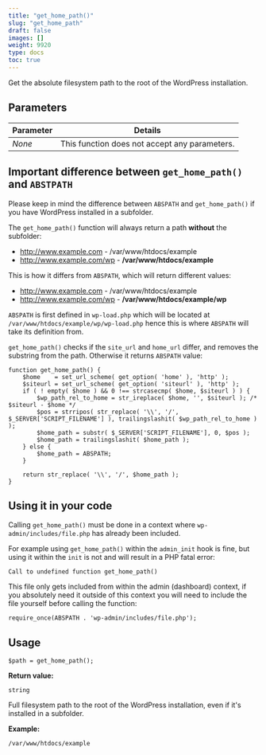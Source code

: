 ```yaml
---
title: "get_home_path()"
slug: "get_home_path"
draft: false
images: []
weight: 9920
type: docs
toc: true
---
```


Get the absolute filesystem path to the root of the WordPress installation.

## Parameters
| Parameter | Details |
|----------|----------|
| *None*| This function does not accept any parameters. |

## Important difference between `get_home_path()` and `ABSTPATH`

Please keep in mind the difference between `ABSPATH` and `get_home_path()` if you have WordPress installed in a subfolder.

The `get_home_path()` function will always return a path **without** the subfolder:

- http://www.example.com - /var/www/htdocs/example
- http://www.example.com/wp - **/var/www/htdocs/example**

This is how it differs from `ABSPATH`, which will return different values:

- http://www.example.com - /var/www/htdocs/example
- http://www.example.com/wp - **/var/www/htdocs/example/wp**

`ABSPATH` is first defined in `wp-load.php` which will be located at `/var/www/htdocs/example/wp/wp-load.php` hence this is where `ABSPATH` will take its definition from. 

`get_home_path()` checks if the `site_url` and `home_url` differ, and removes the substring from the path. Otherwise it returns `ABSPATH` value:

    function get_home_path() {
        $home    = set_url_scheme( get_option( 'home' ), 'http' );
        $siteurl = set_url_scheme( get_option( 'siteurl' ), 'http' );
        if ( ! empty( $home ) && 0 !== strcasecmp( $home, $siteurl ) ) {
            $wp_path_rel_to_home = str_ireplace( $home, '', $siteurl ); /* $siteurl - $home */
            $pos = strripos( str_replace( '\\', '/', $_SERVER['SCRIPT_FILENAME'] ), trailingslashit( $wp_path_rel_to_home ) );
            $home_path = substr( $_SERVER['SCRIPT_FILENAME'], 0, $pos );
            $home_path = trailingslashit( $home_path );
        } else {
            $home_path = ABSPATH;
        }
 
        return str_replace( '\\', '/', $home_path );
    }

## Using it in your code

Calling `get_home_path()` must be done in a context where `wp-admin/includes/file.php` has already been included.

For example using `get_home_path()` within the `admin_init` hook is fine, but using it within the `init` is not and will result in a PHP fatal error:

    Call to undefined function get_home_path()

This file only gets included from within the admin (dashboard) context, if you absolutely need it outside of this context you will need to include the file yourself before calling the function:

    require_once(ABSPATH . 'wp-admin/includes/file.php');

## Usage
    $path = get_home_path();

**Return value:** 

`string` 

Full filesystem path to the root of the WordPress installation, even if it's installed in a subfolder.

**Example:**

`/var/www/htdocs/example`

